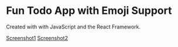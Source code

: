 # Fun Todo App with Emoji Support

Created with with JavaScript and the React Framework.

[Screenshot1](public/screenshot1.png)
[Screenshot2](public/screenshot1.png)
